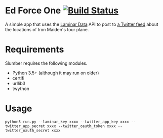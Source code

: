 Ed Force One [![Build Status](https://travis-ci.org/cablespaghetti/edforceone.svg?branch=develop)](https://travis-ci.org/cablespaghetti/edforceone)
============

A simple app that uses the [Laminar Data](https://developer.laminardata.aero) API to post to [a Twitter feed](https://twitter.com/edforceupdates) about the locations of Iron Maiden's tour plane.

Requirements
============

Slumber requires the following modules.

* Python 3.5+ (although it may run on older)
* certifi
* urllib3
* twython

Usage
=====
```
python3 run.py --laminar_key xxxx --twitter_app_key xxxx --twitter_app_secret xxxx --twitter_oauth_token xxxx --twitter_oauth_secret xxxx
```
